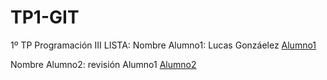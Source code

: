 # TP1-GIT
1º TP Programación III
LISTA:
Nombre Alumno1: Lucas Gonzáelez
[Alumno1](https://github.com/LucasGonzalez77/TP1-GIT.git)

Nombre Alumno2: revisión Alumno1
[Alumno2](https://github.com/LucasGonzalez77/TP1-GIT.git)
